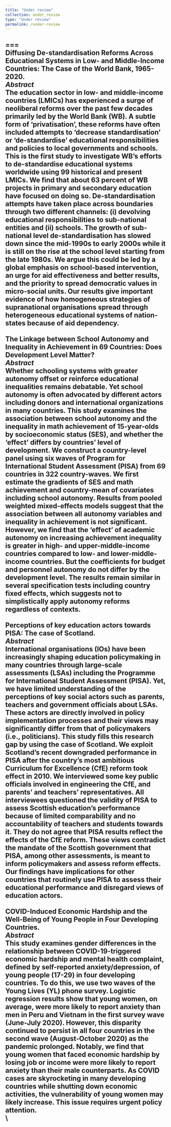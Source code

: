 ```yaml
---
title: "Under review"
collection: under_review
type: "Under review"
permalink: /under-review
---
```

===
\
Diffusing De-standardisation Reforms Across Educational Systems in Low- and Middle-Income Countries: The Case of the World Bank, 1965-2020.\
***Abstract***\
The education sector in low- and middle-income countries (LMICs) has experienced a surge of neoliberal reforms over the past few decades primarily led by the World Bank (WB). A subtle form of ‘privatisation’, these reforms have often included attempts to ‘decrease standardisation’ or ‘de-standardise’ educational responsibilities and policies to local governments and schools. This is the first study to investigate WB’s efforts to de-standardise educational systems worldwide using 99 historical and present LMICs. We find that about 63 percent of WB projects in primary and secondary education have focused on doing so. De-standardisation attempts have taken place across boundaries through two different channels: (i) devolving educational responsibilities to sub-national entities and (ii) schools. The growth of sub-national level de-standardisation has slowed down since the mid-1990s to early 2000s while it is still on the rise at the school level starting from the late 1980s. We argue this could be led by a global emphasis on school-based intervention, an urge for aid effectiveness and better results, and the priority to spread democratic values in micro-social units. Our results give important evidence of how homogeneous strategies of supranational organisations spread through heterogeneous educational systems of nation-states because of aid dependency.\
\
The Linkage between School Autonomy and Inequality in Achievement in 69 Countries: Does Development Level Matter?\
***Abstract***\
Whether schooling systems with greater autonomy offset or reinforce educational inequalities remains debatable. Yet school autonomy is often advocated by different actors including donors and international organizations in many countries. This study examines the association between school autonomy and the inequality in math achievement of 15-year-olds by socioeconomic status (SES), and whether the ‘effect’ differs by countries’ level of development. We construct a country-level panel using six waves of Program for International Student Assessment (PISA) from 69 countries in 322 country-waves. We first estimate the gradients of SES and math achievement and country-mean of covariates including school autonomy. Results from pooled weighted mixed-effects models suggest that the association between all autonomy variables and inequality in achievement is not significant. However, we find that the ‘effect’ of academic autonomy on increasing achievement inequality is greater in high- and upper-middle-income countries compared to low- and lower-middle-income countries. But the coefficients for budget and personnel autonomy do not differ by the development level. The results remain similar in several specification tests including country fixed effects, which suggests not to simplistically apply autonomy reforms regardless of contexts.\
\
Perceptions of key education actors towards PISA: The case of Scotland.\
***Abstract***\
International organisations (IOs) have been increasingly shaping education policymaking in many countries through large-scale assessments (LSAs) including the Programme for International Student Assessment (PISA). Yet, we have limited understanding of the perceptions of key social actors such as parents, teachers and government officials about LSAs. These actors are directly involved in policy implementation processes and their views may significantly differ from that of policymakers (i.e., politicians). This study fills this research gap by using the case of Scotland. We exploit Scotland’s recent downgraded performance in PISA after the country’s most ambitious Curriculum for Excellence (CfE) reform took effect in 2010. We interviewed some key public officials involved in engineering the CfE, and parents’ and teachers’ representatives. All interviewees questioned the validity of PISA to assess Scottish education’s performance because of limited comparability and no accountability of teachers and students towards it. They do not agree that PISA results reflect the effects of the CfE reform. These views contradict the mandate of the Scottish government that PISA, among other assessments, is meant to inform policymakers and assess reform effects. Our findings have implications for other countries that routinely use PISA to assess their educational performance and disregard views of education actors.\
\
COVID-Induced Economic Hardship and the Well-Being of Young People in Four Developing Countries.\
***Abstract***\
This study examines gender differences in the relationship between COVID-19-triggered economic hardship and mental health complaint, defined by self-reported anxiety/depression, of young people (17-29) in four developing countries. To do this, we use two waves of the Young Lives (YL) phone survey. Logistic regression results show that young women, on average, were more likely to report anxiety than men in Peru and Vietnam in the first survey wave (June-July 2020). However, this disparity continued to persist in all four countries in the second wave (August-October 2020) as the pandemic prolonged. Notably, we find that young women that faced economic hardship by losing job or income were more likely to report anxiety than their male counterparts. As COVID cases are skyrocketing in many developing countries while shutting down economic activities, the vulnerability of young women may likely increase. This issue requires urgent policy attention.\
\
---